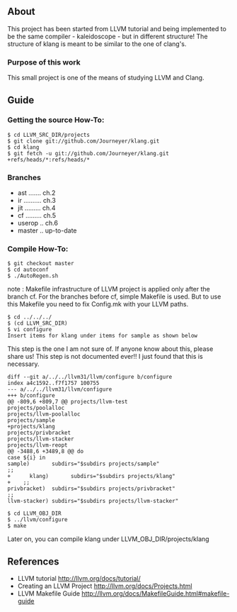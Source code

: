 
## About
This project has been started from LLVM tutorial and being implemented to be the
same compiler - kaleidoscope - but in different structure!
The structure of klang is meant to be similar to the one of clang's.

### Purpose of this work
This small project is one of the means of studying LLVM and Clang.

## Guide
### Getting the source How-To:

  ```
  $ cd LLVM_SRC_DIR/projects
  $ git clone git://github.com/Journeyer/klang.git
  $ cd klang
  $ git fetch -u git://github.com/Journeyer/klang.git +refs/heads/*:refs/heads/*
  ```

### Branches
- ast ....... ch.2
- ir  .......... ch.3
- jit ......... ch.4
- cf  ......... ch.5
- userop .. ch.6
- master .. up-to-date

### Compile How-To:

  ```
  $ git checkout master
  $ cd autoconf
  $ ./AutoRegen.sh
  ```
note : Makefile infrastructure of LLVM project is applied only after
the branch cf. For the branches before cf, simple Makefile is used.
But to use this Makefile you need to fix Config.mk with your LLVM paths.

  ```
  $ cd ../../../
  $ (cd LLVM_SRC_DIR)
  $ vi configure
  Insert items for klang under items for sample as shown below
  ```

This step is the one I am not sure of. If anyone know about this, please share
us! This step is not documented ever!! I just found that this is necessary.
  ```
  diff --git a/../../llvm31/llvm/configure b/configure
  index a4c1592..f7f1757 100755
  --- a/../../llvm31/llvm/configure
  +++ b/configure
  @@ -809,6 +809,7 @@ projects/llvm-test
  projects/poolalloc
  projects/llvm-poolalloc
  projects/sample
  +projects/klang
  projects/privbracket
  projects/llvm-stacker
  projects/llvm-reopt
  @@ -3488,6 +3489,8 @@ do
  case ${i} in
  sample)       subdirs="$subdirs projects/sample"
  ;;
  +      klang)       subdirs="$subdirs projects/klang"
  +    ;;
  privbracket)  subdirs="$subdirs projects/privbracket"
  ;;
  llvm-stacker) subdirs="$subdirs projects/llvm-stacker"
  ```

  ```
  $ cd LLVM_OBJ_DIR
  $ ../llvm/configure
  $ make
  ```

Later on, you can compile klang under LLVM_OBJ_DIR/projects/klang


## References
  - LLVM tutorial         http://llvm.org/docs/tutorial/
  - Creating an LLVM Project    http://llvm.org/docs/Projects.html
  - LLVM Makefile Guide   http://llvm.org/docs/MakefileGuide.html#makefile-guide

